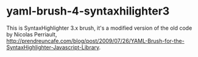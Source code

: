 yaml-brush-4-syntaxhilighter3
=============================


This is SyntaxHighlighter 3.x brush, it's a modified version of the old code by Nicolas Perriault, http://prendreuncafe.com/blog/post/2009/07/26/YAML-Brush-for-the-SyntaxHighlighter-Javascript-Library.


